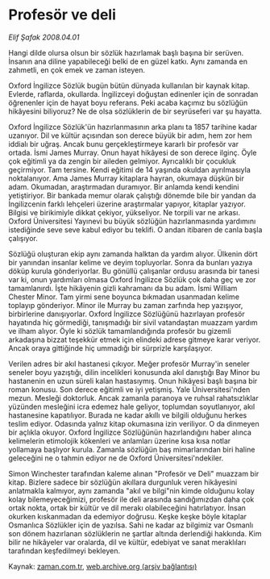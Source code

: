 # Profesör ve deli

*Elif Şafak 2008.04.01*

<tr><td class="metin" colspan="2" style="padding-top: 20px; padding-left: 5px; padding-right: 10px;">Hangi dilde olursa olsun bir sözlük hazırlamak başlı başına bir serüven. İnsanın ana diline yapabileceği belki de en güzel katkı. Aynı zamanda en zahmetli, en çok emek ve zaman isteyen.</td></tr><tr><td class="metin" colspan="2" style="padding-top: 20px; padding-left: 5px; padding-right: 10px;"><p>Oxford İngilizce Sözlük bugün bütün dünyada kullanılan bir kaynak kitap. Evlerde, raflarda, okullarda. İngilizceyi doğuştan edinenler için de sonradan öğrenenler için de hayat boyu referans. Peki acaba kaçımız bu sözlüğün hikâyesini biliyoruz? Ne de olsa sözlüklerin de bir seyrüseferi var şu hayatta. 
<p>Oxford İngilizce Sözlük'ün hazırlanmasının arka planı ta 1857 tarihine kadar uzanıyor. Dil ve kültür açısından son derece büyük bir adım, hem zor hem iddialı bir uğraş. Ancak bunu gerçekleştirmeye kararlı bir profesör var ortada. İsmi James Murray. Onun hayat hikâyesi de son derece ilginç. Öyle çok eğitimli ya da zengin bir aileden gelmiyor. Ayrıcalıklı bir çocukluk geçirmiyor. Tam tersine. Kendi eğitimi de 14 yaşında okuldan ayrılmasıyla noktalanıyor. Ama James Murray kitaplara hayran, okumaya düşkün bir adam. Okumadan, araştırmadan duramıyor. Bir anlamda kendi kendini yetiştiriyor. Bir bankada memur olarak çalıştığı dönemde bile bir yandan da İngilizcenin farklı lehçeleri üzerine araştırmalar yapıyor, kitaplar yazıyor. Bilgisi ve birikimiyle dikkat çekiyor, yükseliyor. Ne torpili var ne arkası. Oxford Üniversitesi Yayınevi bu büyük sözlüğün hazırlanmasında yardımını istediğinde seve seve kabul ediyor bu teklifi. O andan itibaren de canla başla çalışıyor. 
<p>Sözlüğü oluşturan ekip aynı zamanda halktan da yardım alıyor. Ülkenin dört bir yanından insanlar kelime ve deyim topluyorlar. Sonra da bunları yazıya döküp kurula gönderiyorlar. Bu gönüllü çalışanlar ordusu arasında bir tanesi var ki, onun yardımları olmasa Oxford İngilizce Sözlük çok daha geç ve zor tamamlanırdı. İşte hikâyenin gizli kahramanı da bu adam. İsmi William Chester Minor. Tam yirmi sene boyunca bıkmadan usanmadan kelime toplayıp gönderiyor. Minor ile Murray bu zaman zarfında hep yazışıyor, birbirlerine danışıyorlar. Oxford İngilizce Sözlüğünü hazırlayan profesör hayatında hiç görmediği, tanışmadığı bir sivil vatandaştan muazzam yardım ve ilham alıyor. Öyle ki sözlük tamamlandığında profesör bu gizemli arkadaşına bizzat teşekkür etmek için elindeki adrese gitmeye karar veriyor. Ancak oraya gittiğinde hiç ummadığı bir sürprizle karşılaşıyor. 
<p>Verilen adres bir akıl hastanesi çıkıyor. Meğer profesör Murray'in seneler seneler boyu yazıştığı, dilin incelikleri konusunda akıl danıştığı Bay Minor bu hastanenin en uzun süreli kalan hastasıymış. Onun hikâyesi başlı başına bir roman konusu. Son derece eğitimli ve iyi yetişmiş. Yale Üniversitesi'nden mezun. Mesleği doktorluk. Ancak zamanla paranoya ve ruhsal rahatsızlıklar yüzünden mesleğini icra edemez hale geliyor, toplumdan soyutlanıyor, akıl hastanesine kapatılıyor. Burada ne kadar akıllı ve bilgili olduğunu herkes teslim ediyor. Odasında yalnız kitap okumasına izin veriliyor. O da dinmeyen bir açlıkla okuyor. Oxford İngilizce Sözlüğünün hazırlandığını haber alınca kelimelerin etimolojik kökenleri ve anlamları üzerine kısa kısa notlar yollamaya başlıyor kurula. Zamanla sözlüğün baş mimarlarından biri haline geleceğini ne o tahmin ediyor ne de Oxford Üniversitesi'ndekiler.
<p>Simon Winchester tarafından kaleme alınan "Profesör ve Deli" muazzam bir kitap. Bizlere sadece bir sözlüğün akıllara durgunluk veren hikâyesini anlatmakla kalmıyor, aynı zamanda "akıl ve bilgi"nin kimde olduğunu kolay kolay bilemeyeceğimizi, profesör ile deli arasında sandığımızdan daha çok ortak nokta, ortak bir kültür ve dil merakı olabileceğini hatırlatıyor. İnsan okurken kıskanmadan da edemiyor doğrusu. Keşke keşke böyle kitaplar Osmanlıca Sözlükler için de yazılsa. Sahi ne kadar az bilgimiz var Osmanlı son dönem hazırlanan sözlüklerin ne şartlar altında derlendiği hakkında. Kim bilir ne hikâyeler var oralarda, dil ve kültür, edebiyat ve sanat meraklıları tarafından keşfedilmeyi bekleyen.<br/></p></p></p></p></p></td></tr>

Kaynak: [zaman.com.tr](http://zaman.com.tr/yazar.do?yazino=671722), [web.archive.org (arşiv bağlantısı)](http://web.archive.org/web/20080430001653/http://www.zaman.com.tr:80/yazar.do?yazino=671722)
